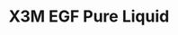 ---
title: X3M EGF Pure Liquid
description:
image: /images/banner.jpg
shop_link: 'https://www.beauty-bar.se/partner/pipers-hudvard/?add-to-cart=1588'
info_link: 'https://www.beauty-bar.se/produkt/x3m-egf-pure-toner100ml/'
pris: '295:-'
category:
---